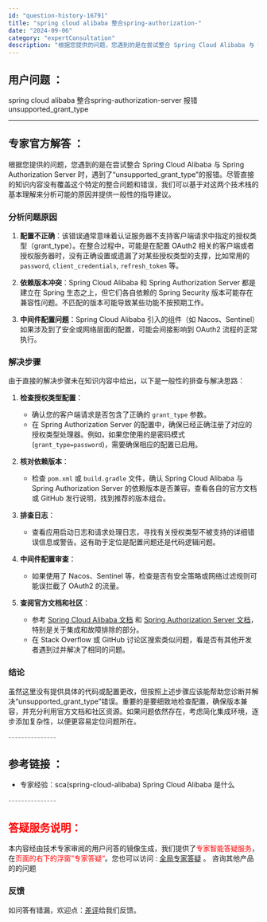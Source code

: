 ```yaml
---
id: "question-history-16791"
title: "spring cloud alibaba 整合spring-authorization-"
date: "2024-09-06"
category: "expertConsultation"
description: "根据您提供的问题，您遇到的是在尝试整合 Spring Cloud Alibaba 与 Spring Authorization Server 时，遇到了“unsupported_grant_type”的报错。尽管直接的知识内容没有覆盖这个特定的整合问题和错误，我们可以基于对这两个技术栈的基本理解来分"
---
```


## 用户问题 ： 
 spring cloud alibaba 整合spring-authorization-server 报错 unsupported_grant_type  

---------------
## 专家官方解答 ：

根据您提供的问题，您遇到的是在尝试整合 Spring Cloud Alibaba 与 Spring Authorization Server 时，遇到了“unsupported_grant_type”的报错。尽管直接的知识内容没有覆盖这个特定的整合问题和错误，我们可以基于对这两个技术栈的基本理解来分析可能的原因并提供一般性的指导建议。

### 分析问题原因

1. **配置不正确**：该错误通常意味着认证服务器不支持客户端请求中指定的授权类型（grant_type）。在整合过程中，可能是在配置 OAuth2 相关的客户端或者授权服务器时，没有正确设置或遗漏了对某些授权类型的支撑，比如常用的 `password`, `client_credentials`, `refresh_token` 等。

2. **依赖版本冲突**：Spring Cloud Alibaba 和 Spring Authorization Server 都是建立在 Spring 生态之上，但它们各自依赖的 Spring Security 版本可能存在兼容性问题。不匹配的版本可能导致某些功能不按预期工作。

3. **中间件配置问题**：Spring Cloud Alibaba 引入的组件（如 Nacos、Sentinel）如果涉及到了安全或网络层面的配置，可能会间接影响到 OAuth2 流程的正常执行。

### 解决步骤

由于直接的解决步骤未在知识内容中给出，以下是一般性的排查与解决思路：

1. **检查授权类型配置**：
   - 确认您的客户端请求是否包含了正确的 `grant_type` 参数。
   - 在 Spring Authorization Server 的配置中，确保已经正确注册了对应的授权类型处理器。例如，如果您使用的是密码模式 (`grant_type=password`)，需要确保相应的配置已启用。

2. **核对依赖版本**：
   - 检查 `pom.xml` 或 `build.gradle` 文件，确认 Spring Cloud Alibaba 与 Spring Authorization Server 的依赖版本是否兼容。查看各自的官方文档或 GitHub 发行说明，找到推荐的版本组合。

3. **排查日志**：
   - 查看应用启动日志和请求处理日志，寻找有关授权类型不被支持的详细错误信息或警告。这有助于定位是配置问题还是代码逻辑问题。

4. **中间件配置审查**：
   - 如果使用了 Nacos、Sentinel 等，检查是否有安全策略或网络过滤规则可能误拦截了 OAuth2 的流量。

5. **查阅官方文档和社区**：
   - 参考 [Spring Cloud Alibaba 文档](https://github.com/spring-cloud-alibaba-group/spring-cloud-alibaba) 和 [Spring Authorization Server 文档](https://docs.spring.io/spring-authorization-server/docs/current/reference/htmlsingle/)，特别是关于集成和故障排除的部分。
   - 在 Stack Overflow 或 GitHub 讨论区搜索类似问题，看是否有其他开发者遇到过并解决了相同的问题。

### 结论

虽然这里没有提供具体的代码或配置更改，但按照上述步骤应该能帮助您诊断并解决“unsupported_grant_type”错误。重要的是要细致地检查配置，确保版本兼容，并充分利用官方文档和社区资源。如果问题依然存在，考虑简化集成环境，逐步添加复杂性，以便更容易定位问题所在。


<font color="#949494">---------------</font> 


## 参考链接 ：

* 专家经验：sca(spring-cloud-alibaba) Spring Cloud Alibaba 是什么 


 <font color="#949494">---------------</font> 
 


## <font color="#FF0000">答疑服务说明：</font> 

本内容经由技术专家审阅的用户问答的镜像生成，我们提供了<font color="#FF0000">专家智能答疑服务</font>，在<font color="#FF0000">页面的右下的浮窗”专家答疑“</font>。您也可以访问 : [全局专家答疑](https://answer.opensource.alibaba.com/docs/intro) 。 咨询其他产品的的问题

### 反馈
如问答有错漏，欢迎点：[差评](https://ai.nacos.io/user/feedbackByEnhancerGradePOJOID?enhancerGradePOJOId=16795)给我们反馈。
